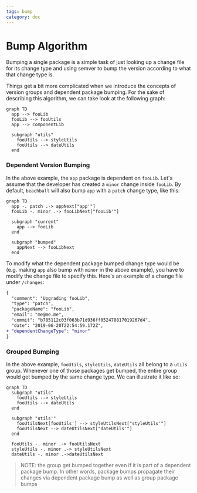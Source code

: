 ```yaml
---
tags: bump
category: doc
---
```


# Bump Algorithm

Bumping a single package is a simple task of just looking up a change file for its change type and using semver to bump the version according to what that change type is.

Things get a bit more complicated when we introduce the concepts of version groups and dependent package bumping. For the sake of describing this algorithm, we can take look at the following graph:

```mermaid
graph TD
  app --> fooLib
  fooLib --> fooUtils
  app --> componentLib

  subgraph "utils"
    fooUtils --> styleUtils
    fooUtils --> dateUtils
  end
```

### Dependent Version Bumping

In the above example, the `app` package is dependent on `fooLib`. Let's assume that the developer has created a `minor` change inside `fooLib`. By default, `beachball` will also bump `app` with a `patch` change type, like this:

```mermaid
graph TD
  app -. patch .-> appNext["app'"]
  fooLib -. minor .-> fooLibNext["fooLib'"]

  subgraph "current"
    app --> fooLib
  end

  subgraph "bumped"
    appNext --> fooLibNext
  end
```

To modify what the dependent package bumped change type would be (e.g. making `app` also bump with `minor` in the above example), you have to modify the change file to specify this. Here's an example of a change file under `/changes`:

```diff
{
  "comment": "Upgrading fooLib",
  "type": "patch",
  "packageName": "fooLib",
  "email": "me@me.me",
  "commit": "b785112c03f063b71d936ff052470817019267d4",
  "date": "2019-06-20T22:54:59.172Z",
+ "dependentChangeType": "minor"
}
```

### Grouped Bumping

In the above example, `fooUtils`, `styleUtils`, `dateUtils` all belong to a `utils` group. Whenever one of those packages get bumped, the entire group would get bumped by the same change type. We can illustrate it like so:

```mermaid
graph TD
  subgraph "utils"
    fooUtils --> styleUtils
    fooUtils --> dateUtils
  end

  subgraph "utils'"
    fooUtilsNext[fooUtils'] --> styleUtilsNext["styleUtils'"]
    fooUtilsNext --> dateUtilsNext["dateUtils'"]
  end

  fooUtils -. minor .-> fooUtilsNext
  styleUtils -. minor .-> styleUtilsNext
  dateUtils -. minor .->dateUtilsNext
```

> NOTE: the group get bumped together even if it is part of a dependent package bump. In other words, package bumps propagate their changes via dependent package bump as well as group package bumps
